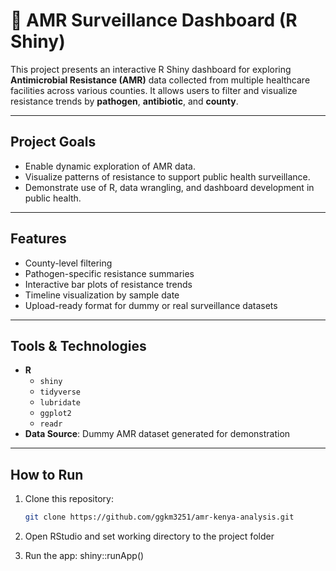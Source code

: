 # 🦠 AMR Surveillance Dashboard (R Shiny)

This project presents an interactive R Shiny dashboard for exploring **Antimicrobial Resistance (AMR)** data collected from multiple healthcare facilities across various counties. It allows users to filter and visualize resistance trends by **pathogen**, **antibiotic**, and **county**.

---

## Project Goals

- Enable dynamic exploration of AMR data.
- Visualize patterns of resistance to support public health surveillance.
- Demonstrate use of R, data wrangling, and dashboard development in public health.

---

## Features

- County-level filtering
- Pathogen-specific resistance summaries
- Interactive bar plots of resistance trends
- Timeline visualization by sample date
- Upload-ready format for dummy or real surveillance datasets

---

## Tools & Technologies

- **R**
  - `shiny`
  - `tidyverse`
  - `lubridate`
  - `ggplot2`
  - `readr`
- **Data Source**: Dummy AMR dataset generated for demonstration

---

## How to Run

1. Clone this repository:
   ```bash
   git clone https://github.com/ggkm3251/amr-kenya-analysis.git

2. Open RStudio and set working directory to the project folder

3. Run the app:
   shiny::runApp()


